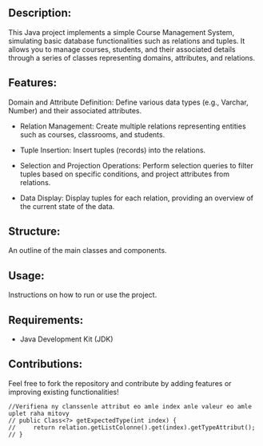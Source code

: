 ## Description:
This Java project implements a simple Course Management System, simulating basic database functionalities such as relations and tuples. It allows you to manage courses, students, and their associated details through a series of classes representing domains, attributes, and relations.

## Features:
Domain and Attribute Definition: Define various data types (e.g., Varchar, Number) and their associated attributes.

- Relation Management: Create multiple relations representing entities such as courses, classrooms, and students.

- Tuple Insertion: Insert tuples (records) into the relations.

- Selection and Projection Operations: Perform selection queries to filter tuples based on specific conditions, and project attributes from relations.

- Data Display: Display tuples for each relation, providing an overview of the current state of the data.

## Structure: 
An outline of the main classes and components.

## Usage: 
Instructions on how to run or use the project.

## Requirements: 
- Java Development Kit (JDK)

## Contributions: 
Feel free to fork the repository and contribute by adding features or improving existing functionalities!


    //Verifiena ny clanssenle attribut eo amle index anle valeur eo amle uplet raha mitovy
    // public Class<?> getExpectedType(int index) {
    //     return relation.getListColonne().get(index).getTypeAttribut();
    // }